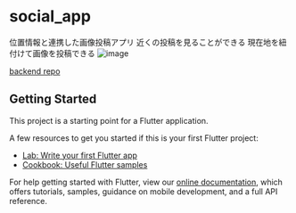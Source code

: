 # social_app

位置情報と連携した画像投稿アプリ
近くの投稿を見ることができる
現在地を紐付けて画像を投稿できる
![image](https://user-images.githubusercontent.com/48054864/112505831-804a5080-8dd0-11eb-903a-197524acad10.png)

[backend repo](https://github.com/Koki-Taniguchi/social_app_server)

## Getting Started

This project is a starting point for a Flutter application.

A few resources to get you started if this is your first Flutter project:

- [Lab: Write your first Flutter app](https://flutter.dev/docs/get-started/codelab)
- [Cookbook: Useful Flutter samples](https://flutter.dev/docs/cookbook)

For help getting started with Flutter, view our
[online documentation](https://flutter.dev/docs), which offers tutorials,
samples, guidance on mobile development, and a full API reference.
